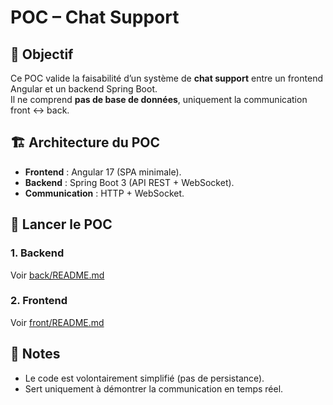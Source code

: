 # POC – Chat Support

## 🎯 Objectif

Ce POC valide la faisabilité d’un système de **chat support** entre un frontend Angular et un backend Spring Boot.  
Il ne comprend **pas de base de données**, uniquement la communication front ↔ back.

## 🏗️ Architecture du POC

- **Frontend** : Angular 17 (SPA minimale).
- **Backend** : Spring Boot 3 (API REST + WebSocket).
- **Communication** : HTTP + WebSocket.

## 🚀 Lancer le POC

### 1. Backend

Voir [back/README.md](./back/README.md)

### 2. Frontend

Voir [front/README.md](./front/README.md)

## 📖 Notes

- Le code est volontairement simplifié (pas de persistance).
- Sert uniquement à démontrer la communication en temps réel.
